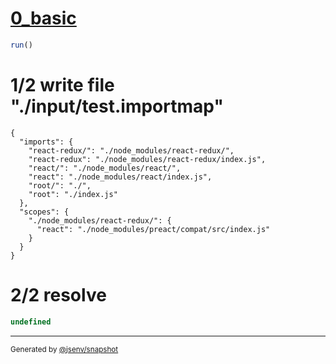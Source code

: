 # [0_basic](../../preact_override.test.mjs#L24)

```js
run()
```

# 1/2 write file "./input/test.importmap"

```importmap
{
  "imports": {
    "react-redux/": "./node_modules/react-redux/",
    "react-redux": "./node_modules/react-redux/index.js",
    "react/": "./node_modules/react/",
    "react": "./node_modules/react/index.js",
    "root/": "./",
    "root": "./index.js"
  },
  "scopes": {
    "./node_modules/react-redux/": {
      "react": "./node_modules/preact/compat/src/index.js"
    }
  }
}
```

# 2/2 resolve

```js
undefined
```

---

<sub>
  Generated by <a href="https://github.com/jsenv/core/tree/main/packages/independent/snapshot">@jsenv/snapshot</a>
</sub>
